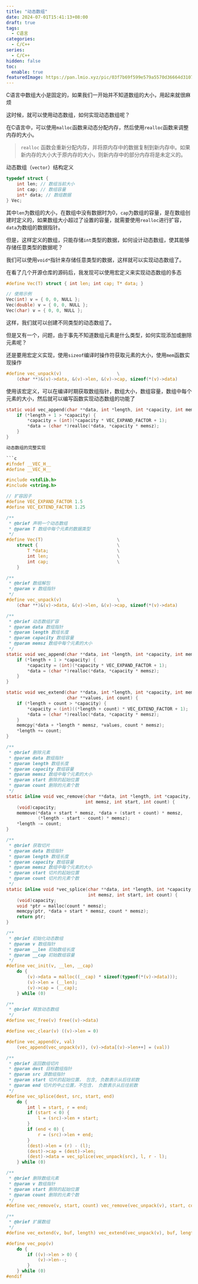```yaml
---
title: "动态数组"
date: 2024-07-01T15:41:13+08:00
draft: true
tags:
  - C语言
categories:
  - C/C++
series:
  - C/C++
hidden: false
toc:
  enable: true
featuredImage: https://pan.lmio.xyz/pic/03f7b69f599e579a5570d36664d3107a.png
---
```


C语言中数组大小是固定的，如果我们一开始并不知道数组的大小，用起来就很麻烦

这时候，就可以使用动态数组，如何实现动态数组呢？

在C语言中，可以使用`malloc`函数来动态分配内存，然后使用`realloc`函数来调整内存的大小。

> `realloc` 函数会重新分配内存，并将原内存中的数据复制到新内存中。如果新内存的大小大于原内存的大小，则新内存中的部分内存将是未定义的。

动态数组（`vector`）结构定义

```c
typedef struct {
    int len; // 数组当前大小
    int cap; // 数组容量
    int* data; // 数组数据
} Vec;
```

其中`len`为数组的大小，在数组中没有数据时为0，`cap`为数组的容量，是在数组创建时定义的，如果数组大小超过了设置的容量，就需要使用`realloc`进行扩容，`data`为数组的数据指针。

但是，这样定义的数组，只能存储`int`类型的数据，如何设计动态数组，使其能够存储任意类型的数据呢？

我们可以使用`void*`指针来存储任意类型的数据，这样就可以实现动态数组了。

在看了几个开源仓库的源码后，我发现可以使用宏定义来实现动态数组的多态

```c
#define Vec(T) struct { int len; int cap; T* data; }

// 使用示例
Vec(int) v = { 0, 0, NULL };
Vec(double) v = { 0, 0, NULL };
Vec(char) v = { 0, 0, NULL };
```

这样，我们就可以创建不同类型的动态数组了。

但是又有一个，问题，由于事先不知道数组元素是什么类型，如何实现添加或删除元素呢？

还是要用宏定义实现，使用`sizeof`编译时操作符获取元素的大小，使用`mem`函数实现操作

```c
#define vec_unpack(v)                     \
    (char **)&(v)->data, &(v)->len, &(v)->cap, sizeof(*(v)->data)

```

使用该宏定义，可以在编译时期获取数组指针，数组大小，数组容量，数组中每个元素的大小，然后就可以编写函数实现动态数组的功能了

```c
static void vec_append(char **data, int *length, int *capacity, int memsz) {
    if (*length + 1 > *capacity) {
        *capacity = (int)(*capacity * VEC_EXPAND_FACTOR + 1);
        *data = (char *)realloc(*data, *capacity * memsz);
    }
}

动态数组的完整实现

```c
#ifndef __VEC_H__
#define __VEC_H__

#include <stdlib.h>
#include <string.h>

// 扩容因子
#define VEC_EXPAND_FACTOR 1.5
#define VEC_EXTEND_FACTOR 1.25

/**
 * @brief 声明一个动态数组
 * @param T 数组中每个元素的数据类型
 */
#define Vec(T)                            \
    struct {                              \
        T *data;                          \
        int len;                          \
        int cap;                          \
    }

/**
 * @brief 数组解包
 * @param v 数组指针
 */
#define vec_unpack(v)                     \
    (char **)&(v)->data, &(v)->len, &(v)->cap, sizeof(*(v)->data)

/**
 * @brief 动态数组扩容
 * @param data 数组指针
 * @param length 数组长度
 * @param capacity 数组容量
 * @param memsz 数组中每个元素的大小
 */
static void vec_append(char **data, int *length, int *capacity, int memsz) {
    if (*length + 1 > *capacity) {
        *capacity = (int)(*capacity * VEC_EXPAND_FACTOR + 1);
        *data = (char *)realloc(*data, *capacity * memsz);
    }
}

static void vec_extend(char **data, int *length, int *capacity, int memsz,
                       char **values, int count) {
    if (*length + count > *capacity) {
        *capacity = (int)((*length + count) * VEC_EXTEND_FACTOR + 1);
        *data = (char *)realloc(*data, *capacity * memsz);
    }
    memcpy(*data + *length * memsz, *values, count * memsz);
    *length += count;
}

/**
 * @brief 删除元素
 * @param data 数组指针
 * @param length 数组长度
 * @param capacity 数组容量
 * @param memsz 数组中每个元素的大小
 * @param start 删除的起始位置
 * @param count 删除的元素个数
 */
static inline void vec_remove(char **data, int *length, int *capacity,
                              int memsz, int start, int count) {
    (void)capacity;
    memmove(*data + start * memsz, *data + (start + count) * memsz,
            (*length - start - count) * memsz);
    *length -= count;
}

/**
 * @brief 获取切片
 * @param data 数组指针
 * @param length 数组长度
 * @param capacity 数组容量
 * @param memsz 数组中每个元素的大小
 * @param start 切片的起始位置
 * @param count 切片的元素个数
 */
static inline void *vec_splice(char **data, int *length, int *capacity,
                               int memsz, int start, int count) {
    (void)capacity;
    void *ptr = malloc(count * memsz);
    memcpy(ptr, *data + start * memsz, count * memsz);
    return ptr;
}

/**
 * @brief 初始化动态数组
 * @param v 数组指针
 * @param __len 初始数组长度
 * @param __cap 初始数组容量
 */
#define vec_init(v, __len, __cap)                                              \
    do {                                                                       \
        (v)->data = malloc((__cap) * sizeof(typeof(*(v)->data)));              \
        (v)->len = (__len);                                                    \
        (v)->cap = (__cap);                                                    \
    } while (0)

/**
 * @brief 释放动态数组
 */
#define vec_free(v) free((v)->data)

#define vec_clear(v) ((v)->len = 0)

#define vec_append(v, val)                                                     \
    (vec_append(vec_unpack(v)), (v)->data[(v)->len++] = (val))

/**
 * @brief 返回数组切片
 * @param dest 目标数组指针
 * @param src 源数组指针
 * @param start 切片的起始位置， 包含, 负数表示从后往前数
 * @param end 切片的中止位置，不包含， 负数表示从后往前数
 */
#define vec_splice(dest, src, start, end)                                      \
    do {                                                                       \
        int l = start, r = end;                                                \
        if (start < 0) {                                                       \
            l = (src)->len + start;                                            \
        }                                                                      \
        if (end < 0) {                                                         \
            r = (src)->len + end;                                              \
        }                                                                      \
        (dest)->len = (r) - (l);                                               \
        (dest)->cap = (dest)->len;                                             \
        (dest)->data = vec_splice(vec_unpack(src), l, r - l);                  \
    } while (0)

/**
 * @brief 删除数组元素
 * @param v 数组指针
 * @param start 删除的起始位置
 * @param count 删除的元素个数
 */
#define vec_remove(v, start, count) vec_remove(vec_unpack(v), start, count)

/**
 * @brief 扩展数组
 */
#define vec_extend(v, buf, length) vec_extend(vec_unpack(v), buf, length)

#define vec_pop(v)                                                             \
    do {                                                                       \
        if ((v)->len > 0) {                                                    \
            (v)->len--;                                                        \
        }                                                                      \
    } while (0)
#endif
```